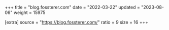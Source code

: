 +++
title = "blog.fossterer.com"
date = "2022-03-22"
updated = "2023-08-06"
weight = 15975

[extra]
source = "https://blog.fossterer.com/"
ratio = 9
size = 16
+++
